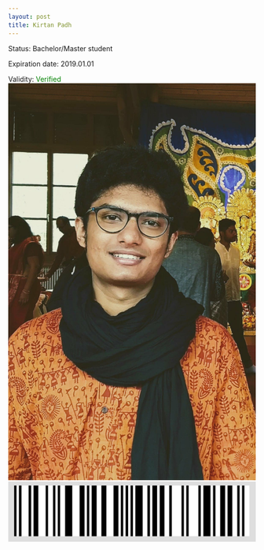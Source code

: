 ```yaml
---
layout: post
title: Kirtan Padh
---
```


Status: Bachelor/Master student

Expiration date: 2019.01.01

Validity: <font color="green"> Verified</font> 
![](/members/img/Kirtan_Padh.png)
![](/members/img/bar.png)
